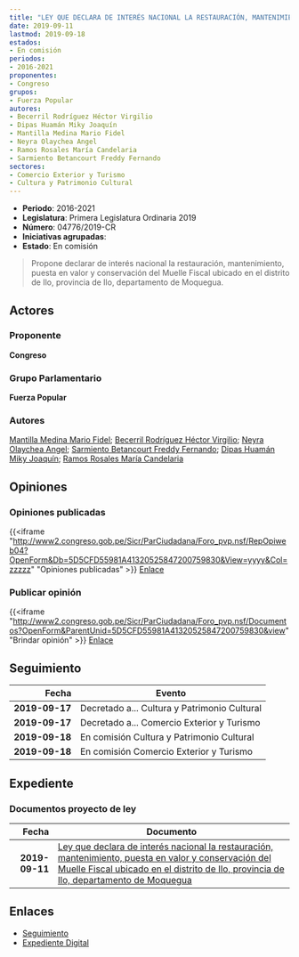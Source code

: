```yaml
---
title: "LEY QUE DECLARA DE INTERÉS NACIONAL LA RESTAURACIÓN, MANTENIMIENTO, PUESTA EN VALOR Y CONSERVACIÓN DEL MUELLE FISCAL UBICADO EN EL DISTRITO DE ILO, PROVINCIA DE ILO, DEPARTAMENTO DE MOQUEGUA"
date: 2019-09-11
lastmod: 2019-09-18
estados:
- En comisión
periodos:
- 2016-2021
proponentes:
- Congreso
grupos:
- Fuerza Popular
autores:
- Becerril Rodríguez Héctor Virgilio
- Dipas Huamán Miky Joaquín
- Mantilla Medina Mario Fidel
- Neyra Olaychea Angel
- Ramos Rosales María Candelaria
- Sarmiento Betancourt Freddy Fernando
sectores:
- Comercio Exterior y Turismo
- Cultura y Patrimonio Cultural
---
```

- **Periodo**: 2016-2021
- **Legislatura**: Primera Legislatura Ordinaria 2019
- **Número**: 04776/2019-CR
- **Iniciativas agrupadas**: 
- **Estado**: En comisión

> Propone declarar de interés nacional la restauración, mantenimiento, puesta en valor y conservación del Muelle Fiscal ubicado en el distrito de Ilo, provincia de Ilo, departamento de Moquegua.


## Actores

### Proponente

**Congreso**

### Grupo Parlamentario

**Fuerza Popular**

### Autores

[Mantilla Medina Mario Fidel](mailto:mailto:mmantilla@congreso.gob.pe); [Becerril Rodríguez Héctor Virgilio](mailto:mailto:hbecerril@congreso.gob.pe); [Neyra Olaychea Angel](mailto:mailto:); [Sarmiento Betancourt Freddy Fernando](mailto:mailto:fsarmiento@congreso.gob.pe); [Dipas Huamán Miky Joaquín](mailto:mailto:mdipas@congreso.gob.pe); [Ramos Rosales María Candelaria](mailto:mailto:mramosr@congreso.gob.pe)

## Opiniones

### Opiniones publicadas

{{<iframe "http://www2.congreso.gob.pe/Sicr/ParCiudadana/Foro_pvp.nsf/RepOpiweb04?OpenForm&Db=5D5CFD55981A41320525847200759830&View=yyyy&Col=zzzzz" "Opiniones publicadas" >}}
[Enlace](http://www2.congreso.gob.pe/Sicr/ParCiudadana/Foro_pvp.nsf/RepOpiweb04?OpenForm&Db=5D5CFD55981A41320525847200759830&View=yyyy&Col=zzzzz)

### Publicar opinión

{{<iframe "http://www2.congreso.gob.pe/Sicr/ParCiudadana/Foro_pvp.nsf/Documentos?OpenForm&ParentUnid=5D5CFD55981A41320525847200759830&view" "Brindar opinión" >}}
[Enlace](http://www2.congreso.gob.pe/Sicr/ParCiudadana/Foro_pvp.nsf/Documentos?OpenForm&ParentUnid=5D5CFD55981A41320525847200759830&view)


## Seguimiento

| Fecha | Evento |
|------:|--------|
| **2019-09-17** | Decretado a... Cultura y Patrimonio Cultural |
| **2019-09-17** | Decretado a... Comercio Exterior y Turismo |
| **2019-09-18** | En comisión Cultura y Patrimonio Cultural |
| **2019-09-18** | En comisión Comercio Exterior y Turismo |

## Expediente

### Documentos proyecto de ley

| Fecha | Documento |
|------:|-----------|
| **2019-09-11** | [Ley que declara de interés nacional la restauración, mantenimiento, puesta en valor y conservación del Muelle Fiscal ubicado en el distrito de Ilo, provincia de Ilo, departamento de Moquegua](http://www.leyes.congreso.gob.pe/Documentos/2016_2021/Proyectos_de_Ley_y_de_Resoluciones_Legislativas/PL0477620190911.pdf) |

## Enlaces

- [Seguimiento](http://www2.congreso.gob.pe/Sicr/TraDocEstProc/CLProLey2016.nsf/f7fff46988ca05b1052578e100829cc7/0202bd1bf2e220bf0525847200807cdd?OpenDocument)
- [Expediente Digital](http://www2.congreso.gob.pe/Sicr/TraDocEstProc/Expvirt_2011.nsf/visbusqptramdoc1621/04776?opendocument)

